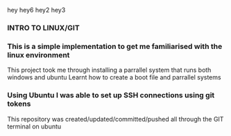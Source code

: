 hey
hey6
hey2
hey3



### INTRO TO LINUX/GIT

### This is a simple implementation to get me familiarised with the linux environment

This project took me through installing a parrallel system that runs both windows and ubuntu
Learnt how to create a boot file and parrallel systems

### Using Ubuntu I was able to set up SSH connections using git tokens
This repository was created/updated/committed/pushed all through the GIT terminal on ubuntu
